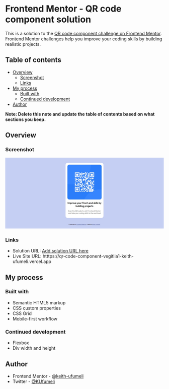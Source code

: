 # Frontend Mentor - QR code component solution

This is a solution to the [QR code component challenge on Frontend Mentor](https://www.frontendmentor.io/challenges/qr-code-component-iux_sIO_H). Frontend Mentor challenges help you improve your coding skills by building realistic projects. 

## Table of contents

- [Overview](#overview)
  - [Screenshot](#screenshot)
  - [Links](#links)
- [My process](#my-process)
  - [Built with](#built-with)
  - [Continued development](#continued-development)
- [Author](#author)

**Note: Delete this note and update the table of contents based on what sections you keep.**

## Overview

### Screenshot

![](./screenshot.jpg)


### Links

- Solution URL: [Add solution URL here](https://your-solution-url.com)
- Live Site URL: htttps://qr-code-component-vegitlia1-keith-ufumeli.vercel.app

## My process

### Built with

- Semantic HTML5 markup
- CSS custom properties
- CSS Grid
- Mobile-first workflow


### Continued development

- Flexbox 
- Div width and height


## Author

- Frontend Mentor - [@keith-ufumeli](https://www.frontendmentor.io/profile/keith-ufumeli)
- Twitter - [@KUfumeli](https://www.twitter.com/KUfumeli)



